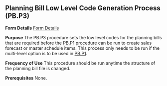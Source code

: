 ## Planning Bill Low Level Code Generation Process (PB.P3)
<PageHeader />

**Form Details**
[Form Details](../PB-P3-1/README.md)

**Purpose**
The PB.P3 procedure sets the low level codes for the planning bills that are
required before the [PB.P1](../PB-P1/README.md) procedure can be run to create sales
forecast or master schedule items. This process only needs to be run if the
multi-level option is to be used in [PB.P1](../PB-P1/README.md).

**Frequency of Use**
This procedure should be run anytime the structure of the planning bill file
is changed.

**Prerequisites**
None.

<badge text= "Version 8.10.57 " vertical="middle" />

<PageFooter />

